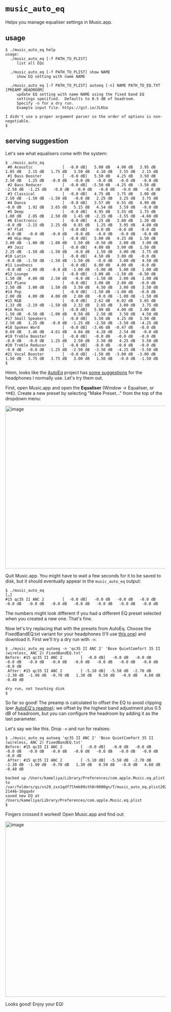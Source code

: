# `music_auto_eq`

Helps you manage equaliser settings in Music.app.

## usage

```shell
$ ./music_auto_eq help
usage:
  ./music_auto_eq [-f PATH_TO_PLIST]
     list all EQs

  ./music_auto_eq [-f PATH_TO_PLIST] show NAME
     show EQ setting with name NAME

  ./music_auto_eq [-f PATH_TO_PLIST] autoeq [-n] NAME PATH_TO_EQ.TXT [PREAMP_HEADROOM]
     update EQ setting with name NAME using the fixed band EQ
     settings specified.  Defaults to 0.5 dB of headroom.
     Specify -n for a dry run.
     Example input file: https://git.io/JLKUa

I didn't use a proper argument parser so the order of options is non-negotiable.
$
```

## serving suggestion

Let's see what equalisers come with the system:

```shell
$ ./music_auto_eq
 #0 Acoustic             [  -0.0 dB]   5.00 dB   4.90 dB   3.95 dB   1.05 dB   2.15 dB   1.75 dB   3.50 dB   4.10 dB   3.55 dB   2.15 dB
 #1 Bass Booster         [  -0.0 dB]   5.50 dB   4.25 dB   3.50 dB   2.50 dB   1.25 dB   -0.0 dB   -0.0 dB   -0.0 dB   -0.0 dB   -0.0 dB
 #2 Bass Reducer         [  -0.0 dB]  -5.50 dB  -4.25 dB  -3.50 dB  -2.50 dB  -1.25 dB   -0.0 dB   -0.0 dB   -0.0 dB   -0.0 dB   -0.0 dB
 #3 Classical            [  -0.0 dB]   4.75 dB   3.75 dB   3.00 dB   2.50 dB  -1.50 dB  -1.50 dB   -0.0 dB   2.25 dB   3.25 dB   3.75 dB
 #4 Dance                [  -0.0 dB]   3.57 dB   6.55 dB   4.99 dB   -0.0 dB   1.92 dB   3.65 dB   5.15 dB   4.54 dB   3.59 dB   -0.0 dB
 #5 Deep                 [  -0.0 dB]   4.95 dB   3.55 dB   1.75 dB   1.00 dB   2.85 dB   2.50 dB   1.45 dB  -2.15 dB  -3.55 dB  -4.60 dB
 #6 Electronic           [  -0.0 dB]   4.25 dB   3.80 dB   1.20 dB   -0.0 dB  -2.15 dB   2.25 dB   0.85 dB   1.25 dB   3.95 dB   4.80 dB
 #7 Flat                 [  -0.0 dB]   -0.0 dB   -0.0 dB   -0.0 dB   -0.0 dB   -0.0 dB   -0.0 dB   -0.0 dB   -0.0 dB   -0.0 dB   -0.0 dB
 #8 Hip-Hop              [  -0.0 dB]   5.00 dB   4.25 dB   1.50 dB   3.00 dB  -1.00 dB  -1.00 dB   1.50 dB  -0.50 dB   2.00 dB   3.00 dB
 #9 Jazz                 [  -0.0 dB]   4.00 dB   3.00 dB   1.50 dB   2.25 dB  -1.50 dB  -1.50 dB   -0.0 dB   1.50 dB   3.00 dB   3.75 dB
#10 Latin                [  -0.0 dB]   4.50 dB   3.00 dB   -0.0 dB   -0.0 dB  -1.50 dB  -1.50 dB  -1.50 dB   -0.0 dB   3.00 dB   4.50 dB
#11 Loudness             [  -0.0 dB]   6.00 dB   4.00 dB   -0.0 dB   -0.0 dB  -2.00 dB   -0.0 dB  -1.00 dB  -5.00 dB   5.00 dB   1.00 dB
#12 Lounge               [  -0.0 dB]  -3.00 dB  -1.50 dB  -0.50 dB   1.50 dB   4.00 dB   2.50 dB   -0.0 dB  -1.50 dB   2.00 dB   1.00 dB
#13 Piano                [  -0.0 dB]   3.00 dB   2.00 dB   -0.0 dB   2.50 dB   3.00 dB   1.50 dB   3.50 dB   4.50 dB   3.00 dB   3.50 dB
#14 Pop                  [  -0.0 dB]  -1.50 dB  -1.00 dB   -0.0 dB   2.00 dB   4.00 dB   4.00 dB   2.00 dB   -0.0 dB  -1.00 dB  -1.50 dB
#15 R&B                  [  -0.0 dB]   2.62 dB   6.92 dB   5.65 dB   1.33 dB  -2.19 dB  -1.50 dB   2.32 dB   2.65 dB   3.00 dB   3.75 dB
#16 Rock                 [  -0.0 dB]   5.00 dB   4.00 dB   3.00 dB   1.50 dB  -0.50 dB  -1.00 dB   0.50 dB   2.50 dB   3.50 dB   4.50 dB
#17 Small Speakers       [  -0.0 dB]   5.50 dB   4.25 dB   3.50 dB   2.50 dB   1.25 dB   -0.0 dB  -1.25 dB  -2.50 dB  -3.50 dB  -4.25 dB
#18 Spoken Word          [  -0.0 dB]  -3.46 dB  -0.47 dB   -0.0 dB   0.69 dB   3.46 dB   4.61 dB   4.84 dB   4.28 dB   2.54 dB   -0.0 dB
#19 Treble Booster       [  -0.0 dB]   -0.0 dB   -0.0 dB   -0.0 dB   -0.0 dB   -0.0 dB   1.25 dB   2.50 dB   3.50 dB   4.25 dB   5.50 dB
#20 Treble Reducer       [  -0.0 dB]   -0.0 dB   -0.0 dB   -0.0 dB   -0.0 dB   -0.0 dB  -1.25 dB  -2.50 dB  -3.50 dB  -4.25 dB  -5.50 dB
#21 Vocal Booster        [  -0.0 dB]  -1.50 dB  -3.00 dB  -3.00 dB   1.50 dB   3.75 dB   3.75 dB   3.00 dB   1.50 dB   -0.0 dB  -1.50 dB
$
```

Hmm, looks like the [AutoEq](https://github.com/jaakkopasanen/AutoEq) project has [some suggestions](https://github.com/jaakkopasanen/AutoEq/tree/60b28289d1724586a333835d1162751e6079d6c6/results/referenceaudioanalyzer/referenceaudioanalyzer_hdm-x_harman_over-ear_2018/Bose%20QuietComfort%2035%20II%20(wireless%2C%20ANC%202)) for the headphones I normally use. Let's try them out.

First, open Music.app and open the **Equaliser** (Window → Equaliser, or <kbd>⌥⌘E</kbd>). Create a new preset by selecting "Make Preset…" from the top of the dropdown menu:

<img width="512" alt="image" src="https://user-images.githubusercontent.com/1915/102851745-bba34f00-4470-11eb-931e-2a39ff3636df.png">

Quit Music.app. You might have to wait a few seconds for it to be saved to disk, but it should eventually appear in the `music_auto_eq` output:

```shell
$ ./music_auto_eq
[…]
#15 qc35 II ANC 2        [  -0.0 dB]   -0.0 dB   -0.0 dB   -0.0 dB   -0.0 dB   -0.0 dB   -0.0 dB   -0.0 dB   -0.0 dB   -0.0 dB   -0.0 dB
```

The numbers might look different if you had a different EQ preset selected when you created a new one. That's fine.

Now let's try replacing that with the presets from AutoEq.  Choose the FixedBandEQ.txt variant for your headphones (I'll use [this one](https://github.com/jaakkopasanen/AutoEq/blob/60b28289d1724586a333835d1162751e6079d6c6/results/referenceaudioanalyzer/referenceaudioanalyzer_hdm-x_harman_over-ear_2018/Bose%20QuietComfort%2035%20II%20(wireless%2C%20ANC%202)/Bose%20QuietComfort%2035%20II%20(wireless%2C%20ANC%202)%20FixedBandEQ.txt)) and download it. First we'll try a dry run with `-n`:

```shell
$ ./music_auto_eq autoeq -n 'qc35 II ANC 2' 'Bose QuietComfort 35 II (wireless, ANC 2) FixedBandEQ.txt' 
Before: #15 qc35 II ANC 2        [  -0.0 dB]   -0.0 dB   -0.0 dB   -0.0 dB   -0.0 dB   -0.0 dB   -0.0 dB   -0.0 dB   -0.0 dB   -0.0 dB   -0.0 dB
 After: #15 qc35 II ANC 2        [ -5.10 dB]  -5.50 dB  -2.70 dB  -2.30 dB  -1.90 dB  -0.70 dB   1.30 dB   0.50 dB   -0.0 dB   4.60 dB  -0.40 dB

dry run, not touching disk
$
```

So far so good! The preamp is calculated to offset the EQ to avoid clipping (per [AutoEQ's readme](https://github.com/jaakkopasanen/AutoEq/blob/60b28289d1724586a333835d1162751e6079d6c6/README.md)); we offset by the highest band adjustment plus 0.5 dB of headroom, but you can configure the headroom by adding it as the last parameter.

Let's say we like this. Drop `-n` and run for realsies:

```
$ ./music_auto_eq autoeq 'qc35 II ANC 2' 'Bose QuietComfort 35 II (wireless, ANC 2) FixedBandEQ.txt'
Before: #15 qc35 II ANC 2        [  -0.0 dB]   -0.0 dB   -0.0 dB   -0.0 dB   -0.0 dB   -0.0 dB   -0.0 dB   -0.0 dB   -0.0 dB   -0.0 dB   -0.0 dB
 After: #15 qc35 II ANC 2        [ -5.10 dB]  -5.50 dB  -2.70 dB  -2.30 dB  -1.90 dB  -0.70 dB   1.30 dB   0.50 dB   -0.0 dB   4.60 dB  -0.40 dB

backed up /Users/kameliya/Library/Preferences/com.apple.Music.eq.plist to /var/folders/qs/vs29_zxx1qdf7lhmk09sth8r0000gn/T/music_auto_eq.plist20201222-21446-16gqx6r
saved new EQ at /Users/kameliya/Library/Preferences/com.apple.Music.eq.plist
$
```

Fingers crossed it worked! Open Music.app and find out:

<img width="552" alt="image" src="https://user-images.githubusercontent.com/1915/102852235-e5a94100-4471-11eb-8336-c8c38fa756b9.png">

Looks good! Enjoy your EQ!
